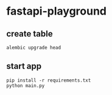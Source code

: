 # fastapi-playground

## create table 
```
alembic upgrade head
```
## start app
```
pip install -r requirements.txt
python main.py
```
